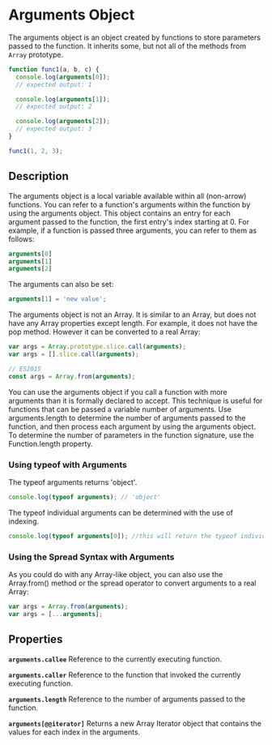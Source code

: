 # Arguments Object

The arguments object is an object created by functions to store parameters passed to the function. It inherits some, but not all of the methods from `Array` prototype.

```js
function func1(a, b, c) {
  console.log(arguments[0]);
  // expected output: 1

  console.log(arguments[1]);
  // expected output: 2

  console.log(arguments[2]);
  // expected output: 3
}

func1(1, 2, 3);
```


## Description

The arguments object is a local variable available within all (non-arrow) functions. You can refer to a function's arguments within the function by using the arguments object. This object contains an entry for each argument passed to the function, the first entry's index starting at 0. For example, if a function is passed three arguments, you can refer to them as follows:

```js
arguments[0]
arguments[1]
arguments[2]
```

The arguments can also be set:

```js
arguments[1] = 'new value';
```

The arguments object is not an Array. It is similar to an Array, but does not have any Array properties except length. For example, it does not have the pop method. However it can be converted to a real Array:

```js
var args = Array.prototype.slice.call(arguments);
var args = [].slice.call(arguments);

// ES2015
const args = Array.from(arguments);
```

You can use the arguments object if you call a function with more arguments than it is formally declared to accept. This technique is useful for functions that can be passed a variable number of arguments. Use arguments.length to determine the number of arguments passed to the function, and then process each argument by using the arguments object. To determine the number of parameters in the function signature, use the Function.length property.

### Using typeof with Arguments

The typeof arguments returns 'object'. 

```js
console.log(typeof arguments); // 'object'
```

The typeof individual arguments can be determined with the use of indexing.

```js
console.log(typeof arguments[0]); //this will return the typeof individual arguments.
```

### Using the Spread Syntax with Arguments

As you could do with any Array-like object, you can also use the Array.from() method or the spread operator to convert arguments to a real Array:

```js
var args = Array.from(arguments);
var args = [...arguments];
```

## Properties

**`arguments.callee`**
Reference to the currently executing function.

**`arguments.caller`**
Reference to the function that invoked the currently executing function.

**`arguments.length`**
Reference to the number of arguments passed to the function.

**`arguments[@@iterator]`**
Returns a new Array Iterator object that contains the values for each index in 
the arguments.